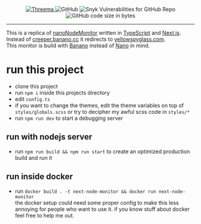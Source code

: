 <p align="center">
    <a href="https://threema.id/NTFCTHPY">
        <img src="https://img.shields.io/badge/Threema-NTFCTHPY-green" alt="Threema" />
    </a>
    <img alt="GitHub" src="https://img.shields.io/github/license/Eulentier161/next-node-monitor">
    <img alt="Snyk Vulnerabilities for GitHub Repo" src="https://img.shields.io/snyk/vulnerabilities/github/Eulentier161/next-node-monitor">
    <img alt="GitHub code size in bytes" src="https://img.shields.io/github/languages/code-size/Eulentier161/next-node-monitor">
</p>
<hr />

This is a replica of [nanoNodeMonitor](https://github.com/NanoTools/nanoNodeMonitor) written in [TypeScript](https://github.com/microsoft/TypeScript) and [Next.js](https://github.com/vercel/next.js).\
Instead of [creeper.banano.cc](https://creeper.banano.cc) it redirects to [yellowspyglass.com](https://yellowspyglass.com).\
This monitor is build with [Banano](https://banano.cc/) instead of [Nano](https://nano.org/) in mind.

# run this project

-   clone this project
-   run `npm i` inside this projects directory
-   edit `config.ts`
-   if you want to change the themes, edit the theme variables on top of `styles/globals.scss` or try to decipher my awful scss code in `styles/*`
-   run `npm run dev` to start a debugging server

## run with nodejs server

-   run `npm run build && npm run start` to create an optimized production build and run it

## run inside docker

-   run `docker build . -t next-node-monitor && docker run next-node-monitor`\
    the docker setup could need some proper config to make this less annoying for people who want to use it. if you know stuff about docker feel free to help me out.
